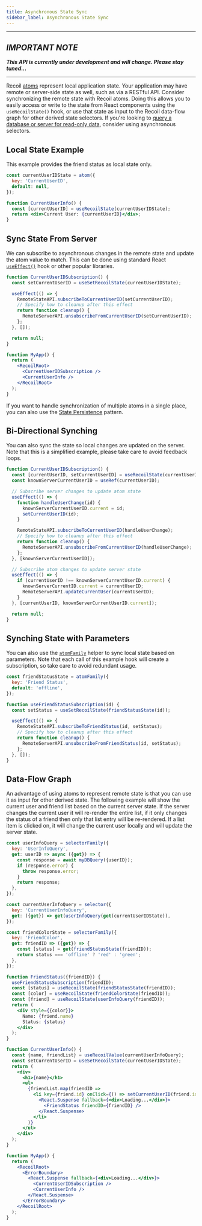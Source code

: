 ```yaml
---
title: Asynchronous State Sync
sidebar_label: Asynchronous State Sync
---
```


----
## *IMPORTANT NOTE*
***This API is currently under development and will change.  Please stay tuned...***

----

Recoil [atoms](/docs/api-reference/core/atom) represent local application state.  Your application may have remote or server-side state as well, such as via a RESTful API.  Consider synchronizing the remote state with Recoil atoms.  Doing this allows you to easily access or write to the  state from React components using the `useRecoilState()` hook, or use that state as input to the Recoil data-flow graph for other derived state selectors.  If you're looking to [query a database or server for read-only data](/docs/guides/asynchronous-data-queries), consider using asynchronous selectors.

## Local State Example

This example provides the friend status as local state only.

```jsx
const currentUserIDState = atom({
  key: 'CurrentUserID',
  default: null,
});

function CurrentUserInfo() {
  const [currentUserID] = useRecoilState(currentUserIDState);
  return <div>Current User: {currentUserID}</div>;
}
```

## Sync State From Server

We can subscribe to asynchronous changes in the remote state and update the atom value to match.  This can be done using standard React [`useEffect()`](https://reactjs.org/docs/hooks-reference.html#useeffect) hook or other popular libraries.

```jsx
function CurrentUserIDSubscription() {
  const setCurrentUserID = useSetRecoilState(currentUserIDState);

  useEffect(() => {
    RemoteStateAPI.subscribeToCurrentUserID(setCurrentUserID);
    // Specify how to cleanup after this effect
    return function cleanup() {
      RemoteServerAPI.unsubscribeFromCurrentUserID(setCurrentUserID);
    };
  }, []);

  return null;
}

function MyApp() {
  return (
    <RecoilRoot>
      <CurrentUserIDSubscription />
      <CurrentUserInfo />
    </RecoilRoot>
  );
}
```

If you want to handle synchronization of multiple atoms in a single place, you can also use the [State Persistence](/docs/guides/persistence) pattern.

## Bi-Directional Synching

You can also sync the state so local changes are updated on the server.  Note that this is a simplified example, please take care to avoid feedback loops.

```jsx
function CurrentUserIDSubscription() {
  const [currentUserID, setCurrentUserID] = useRecoilState(currentUserIDState);
  const knownServerCurrentUserID = useRef(currentUserID);

  // Subscribe server changes to update atom state
  useEffect(() => {
    function handleUserChange(id) {
      knownServerCurrentUserID.current = id;
      setCurrentUserID(id);
    }

    RemoteStateAPI.subscribeToCurrentUserID(handleUserChange);
    // Specify how to cleanup after this effect
    return function cleanup() {
      RemoteServerAPI.unsubscribeFromCurrentUserID(handleUserChange);
    };
  }, [knownServerCurrentUserID]);

  // Subscribe atom changes to update server state
  useEffect(() => {
    if (currentUserID !== knownServerCurrentUserID.current) {
      knownServerCurrentID.current = currentUserID;
      RemoteServerAPI.updateCurrentUser(currentUserID);
    }
  }, [currentUserID, knownServerCurrentUserID.current]);

  return null;
}
```

## Synching State with Parameters

You can also use the [`atomFamily`](/docs/api-reference/utils/atomFamily) helper to sync local state based on parameters.  Note that each call of this example hook will create a subscription, so take care to avoid redundant usage.

```jsx
const friendStatusState = atomFamily({
  key: 'Friend Status',
  default: 'offline',
});

function useFriendStatusSubscription(id) {
  const setStatus = useSetRecoilState(friendStatusState(id));

  useEffect(() => {
    RemoteStateAPI.subscribeToFriendStatus(id, setStatus);
    // Specify how to cleanup after this effect
    return function cleanup() {
      RemoteServerAPI.unsubscribeFromFriendStatus(id, setStatus);
    };
  }, []);
}
```

## Data-Flow Graph

An advantage of using atoms to represent remote state is that you can use it as input for other derived state.  The following example will show the current user and friend list based on the current server state.  If the server changes the current user it will re-render the entire list, if it only changes the status of a friend then only that list entry will be re-rendered.  If a list item is clicked on, it will change the current user locally and will update the server state.

```jsx
const userInfoQuery = selectorFamily({
  key: 'UserInfoQuery',
  get: userID => async ({get}) => {
    const response = await myDBQuery({userID});
    if (response.error) {
      throw response.error;
    }
    return response;
  },
});

const currentUserInfoQuery = selector({
  key: 'CurrentUserInfoQuery',
  get: ({get}) => get(userInfoQuery(get(currentUserIDState)),
});

const friendColorState = selectorFamily({
  key: 'FriendColor',
  get: friendID => ({get}) => {
    const [status] = get(friendStatusState(friendID));
    return status === 'offline' ? 'red' : 'green';
  },
});

function FriendStatus({friendID}) {
  useFriendStatusSubscription(friendID);
  const [status] = useRecoilState(friendStatusState(friendID));
  const [color] = useRecoilState(friendColorState(friendID));
  const [friend] = useRecoilState(userInfoQuery(friendID));
  return (
    <div style={{color}}>
      Name: {friend.name}
      Status: {status}
    </div>
  );
}

function CurrentUserInfo() {
  const {name, friendList} = useRecoilValue(currentUserInfoQuery);
  const setCurrentUserID = useSetRecoilState(currentUserIDState);
  return (
    <div>
      <h1>{name}</h1>
      <ul>
        {friendList.map(friendID =>
          <li key={friend.id} onClick={() => setCurrentUserID(friend.id)}>
            <React.Suspense fallback={<div>Loading...</div>}>
              <FriendStatus friendID={friendID} />
            </React.Suspense>
          </li>
        )}
      </ul>
    </div>
  );
}

function MyApp() {
  return (
    <RecoilRoot>
      <ErrorBoundary>
        <React.Suspense fallback={<div>Loading...</div>}>
          <CurrentUserIDSubscription />
          <CurrentUserInfo />
        </React.Suspense>
      </ErrorBoundary>
    </RecoilRoot>
  );
}
```
